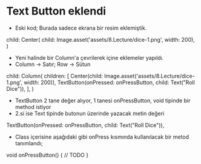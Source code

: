 # Text Button eklendi

- Eski kod; Burada sadece ekrana bir resim eklemiştik.

child: Center(
  child: Image.asset('assets/8.Lecture/dice-1.png', width: 200),
)


- Yeni halinde bir Column'a çevrilerek içine eklemeler yapıldı.
- Column -> Satır; Row -> Sütun

child: Column(
  children: [
    Center(child: Image.asset('assets/8.Lecture/dice-1.png', width: 200)),
    TextButton(onPressed: onPressButton, child: Text("Roll Dice")),
  ],
)


- TextButton 2 tane değer alıyor, 1 tanesi onPressButton, void tipinde bir method istiyor
- 2.si ise Text tipinde butonun üzerinde yazacak metin değeri

TextButton(onPressed: onPressButton, child: Text("Roll Dice")),


- Class içerisine aşağıdaki gibi onPress kısmında kullanılacak bir metod tanımlandı;

void onPressButton() {
  // TODO
}